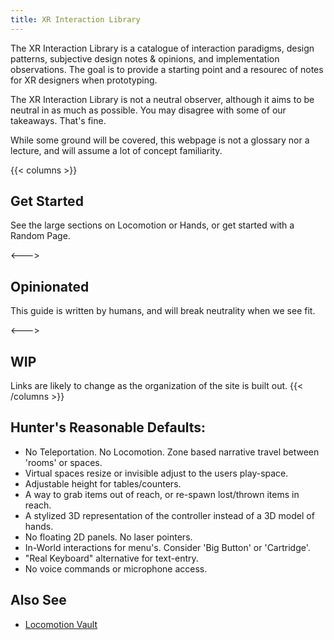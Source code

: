 ```yaml
---
title: XR Interaction Library
---
```


The XR Interaction Library is a catalogue of interaction paradigms, design patterns, subjective design notes & opinions, and implementation observations. The goal is to provide a starting point and a resourec of notes for XR designers when prototyping.

The XR Interaction Library is not a neutral observer, although it aims to be neutral in as much as possible. You may disagree with some of our takeaways. That's fine.

While some ground will be covered, this webpage is not a glossary nor a lecture, and will assume a lot of concept familiarity. 

{{< columns >}} <!-- begin columns block -->
## Get Started
See the large sections on Locomotion or Hands, or get started with a Random Page.

<---> <!-- magic separator, between columns -->

## Opinionated
This guide is written by humans, and will break neutrality when we see fit. 

<---> <!-- magic separator, between columns -->

## WIP
Links are likely to change as the organization of the site is built out.
{{< /columns >}}



## Hunter's Reasonable Defaults:
- No Teleportation. No Locomotion. Zone based narrative travel between 'rooms' or spaces.
- Virtual spaces resize or invisible adjust to the users play-space.
- Adjustable height for tables/counters.
- A way to grab items out of reach, or re-spawn lost/thrown items in reach.
- A stylized 3D representation of the controller instead of a 3D model of hands.
- No floating 2D panels. No laser pointers.
- In-World interactions for menu's. Consider 'Big Button' or 'Cartridge'.
- "Real Keyboard" alternative for text-entry.
- No voice commands or microphone access.

## Also See
- [Locomotion Vault](https://locomotionvault.github.io/)